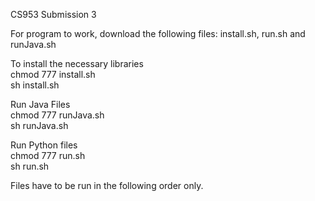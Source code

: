 CS953 Submission 3 

For program to work, download the following files: 
install.sh, run.sh and runJava.sh

To install the necessary libraries  
chmod 777 install.sh  
sh install.sh  

Run Java Files  
chmod 777 runJava.sh  
sh runJava.sh  

Run Python files  
chmod 777 run.sh  
sh run.sh  

Files have to be run in the following order only. 